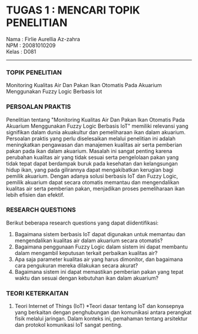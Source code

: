 # TUGAS 1 : MENCARI TOPIK PENELITIAN

Nama  : Firlie Aurellia Az-zahra <br>
NPM   : 20081010209 <br>
Kelas : D081 <hr>

### TOPIK PENELITIAN 
Monitoring Kualitas Air Dan Pakan Ikan Otomatis Pada Akuarium Menggunakan Fuzzy Logic Berbasis Iot

### PERSOALAN PRAKTIS
Penelitian tentang "Monitoring Kualitas Air Dan Pakan Ikan Otomatis Pada Akuarium Menggunakan Fuzzy Logic Berbasis IoT" memiliki relevansi yang signifikan dalam dunia akuakultur dan pemeliharaan ikan dalam akuarium. Persoalan praktis yang perlu diselesaikan melalui penelitian ini adalah meningkatkan pengawasan dan manajemen kualitas air serta pemberian pakan pada ikan dalam akuarium. Masalah ini sangat penting karena perubahan kualitas air yang tidak sesuai serta pengelolaan pakan yang tidak tepat dapat berdampak buruk pada kesehatan dan kelangsungan hidup ikan, yang pada gilirannya dapat mengakibatkan kerugian bagi pemilik akuarium. Dengan adanya solusi berbasis IoT dan Fuzzy Logic, pemilik akuarium dapat secara otomatis memantau dan mengendalikan kualitas air serta pemberian pakan, menjadikan proses pemeliharaan ikan lebih efisien dan efektif.

### RESEARCH QUESTIONS
Berikut beberapa research questions yang dapat diidentifikasi:
1. Bagaimana sistem berbasis IoT dapat digunakan untuk memantau dan mengendalikan kualitas air dalam akuarium secara otomatis?
2. Bagaimana penggunaan Fuzzy Logic dalam sistem ini dapat membantu dalam mengambil keputusan terkait perbaikan kualitas air?
3. Apa saja parameter kualitas air yang harus dimonitor, dan bagaimana cara pengukuran mereka dilakukan secara akurat?
4. Bagaimana sistem ini dapat memastikan pemberian pakan yang tepat waktu dan sesuai dengan kebutuhan ikan dalam akuarium?


### TEORI KETERKAITAN
1. Teori Internet of Things (IoT)
   *Teori dasar tentang IoT dan konsepnya yang berkaitan dengan penghubungan dan komunikasi antara perangkat fisik melalui jaringan. Dalam konteks ini, pemahaman tentang arsitektur dan protokol komunikasi IoT sangat penting.
   
